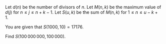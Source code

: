 Let $d(n)$ be the number of divisors of $n$.
Let $M(n,k)$ be the maximum value of $d(j)$ for $n \le j \le n+k-1$.
Let $S(u,k)$ be the sum of $M(n,k)$ for $1 \le n \le u-k+1$.


You are given that $S(1000,10)=17176$.


Find $S(100\,000\,000, 100\,000)$.